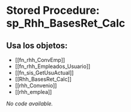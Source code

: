 # Stored Procedure: sp_Rhh_BasesRet_Calc

## Usa los objetos:
- [[fn_rhh_ConvEmp]]
- [[fn_rhh_Empleados_Usuario]]
- [[fn_sis_GetUsuActual]]
- [[Rhh_BasesRet_Calc]]
- [[rhh_Convenio]]
- [[rhh_emplea]]

*No code available.*
